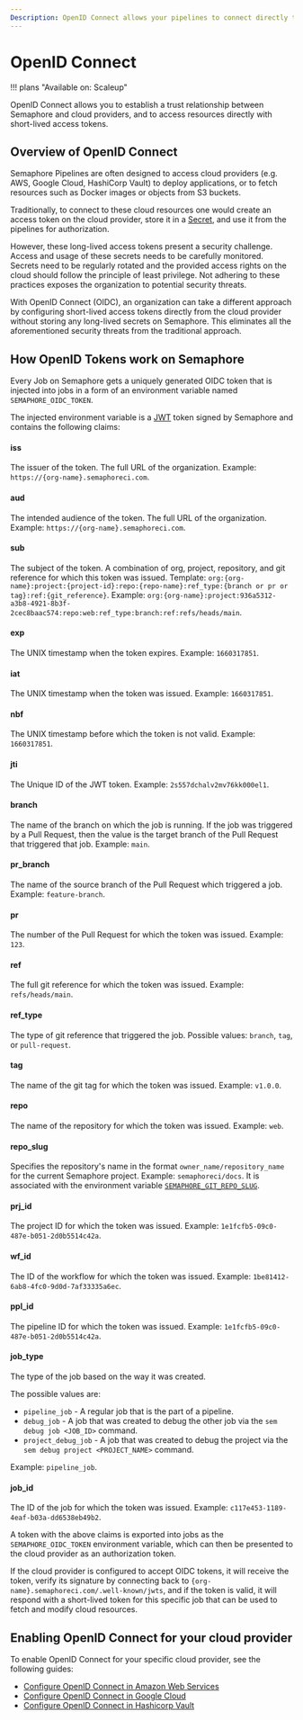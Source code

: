 ```yaml
---
Description: OpenID Connect allows your pipelines to connect directly to cloud providers via short-lived access tokens.
---
```


# OpenID Connect

!!! plans "Available on: <span class="plans-box">Scaleup</span>"

OpenID Connect allows you to establish a trust relationship between Semaphore and cloud providers,
and to access resources directly with short-lived access tokens.

## Overview of OpenID Connect

Semaphore Pipelines are often designed to access cloud providers (e.g. AWS, Google Cloud, HashiCorp Vault)
to deploy applications, or to fetch resources such as Docker images or objects from S3 buckets.

Traditionally, to connect to these cloud resources one would create an access token on the
cloud provider, store it in a [Secret][secret], and use it from the pipelines for authorization.

However, these long-lived access tokens present a security challenge.
Access and usage of these secrets needs to be carefully monitored. Secrets need to be regularly
rotated and the provided access rights on the cloud should follow the principle of least
privilege. Not adhering to these practices exposes the organization to potential security threats.

With OpenID Connect (OIDC), an organization can take a different approach by configuring
short-lived access tokens directly from the cloud provider without storing any long-lived
secrets on Semaphore. This eliminates all the aforementioned security threats from the
traditional approach.

## How OpenID Tokens work on Semaphore

Every Job on Semaphore gets a uniquely generated OIDC token that is injected into jobs
in a form of an environment variable named `SEMAPHORE_OIDC_TOKEN`.

The injected environment variable is a [JWT][jwt] token signed by Semaphore and contains the
following claims:

#### iss

The issuer of the token. The full URL of the organization. Example: `https://{org-name}.semaphoreci.com`.

#### aud

The intended audience of the token. The full URL of the organization. Example: `https://{org-name}.semaphoreci.com`.

#### sub

The subject of the token. A combination of org, project, repository, and git reference for which this token was issued.
Template: `org:{org-name}:project:{project-id}:repo:{repo-name}:ref_type:{branch or pr or tag}:ref:{git_reference}`.
Example: `org:{org-name}:project:936a5312-a3b8-4921-8b3f-2cec8baac574:repo:web:ref_type:branch:ref:refs/heads/main`.

#### exp

The UNIX timestamp when the token expires. Example: `1660317851`.

#### iat

The UNIX timestamp when the token was issued. Example: `1660317851`.

#### nbf

The UNIX timestamp before which the token is not valid. Example: `1660317851`.

#### jti

The Unique ID of the JWT token. Example: `2s557dchalv2mv76kk000el1`.

#### branch

The name of the branch on which the job is running. If the job was triggered by a Pull Request, then the value is
the target branch of the Pull Request that triggered that job. Example: `main`.

#### pr_branch

The name of the source branch of the Pull Request which triggered a job. Example: `feature-branch`.

#### pr

The number of the Pull Request for which the token was issued. Example: `123`.

#### ref

The full git reference for which the token was issued. Example: `refs/heads/main`.

#### ref_type

The type of git reference that triggered the job. Possible values: `branch`, `tag`, or `pull-request`.

#### tag

The name of the git tag for which the token was issued. Example: `v1.0.0`.

#### repo

The name of the repository for which the token was issued. Example: `web`.

#### repo_slug

Specifies the repository's name in the format `owner_name/repository_name` for the current Semaphore project. Example: `semaphoreci/docs`. It is associated with the environment variable [`SEMAPHORE_GIT_REPO_SLUG`](/ci-cd-environment/environment-variables/#semaphore_git_repo_slug).

#### prj_id

The project ID for which the token was issued. Example: `1e1fcfb5-09c0-487e-b051-2d0b5514c42a`.

#### wf_id

The ID of the workflow for which the token was issued. Example: `1be81412-6ab8-4fc0-9d0d-7af33335a6ec`.

#### ppl_id

The pipeline ID for which the token was issued. Example: `1e1fcfb5-09c0-487e-b051-2d0b5514c42a`.

#### job_type

The type of the job based on the way it was created.

The possible values are:

- `pipeline_job` - A regular job that is the part of a pipeline.
- `debug_job` - A job that was created to debug the other job via the `sem debug job <JOB_ID>` command.
- `project_debug_job` - A job that was created to debug the project via the `sem debug project <PROJECT_NAME>` command.

Example: `pipeline_job`.

#### job_id

The ID of the job for which the token was issued. Example: `c117e453-1189-4eaf-b03a-dd6538eb49b2`.

A token with the above claims is exported into jobs as the `SEMAPHORE_OIDC_TOKEN` environment variable,
which can then be presented to the cloud provider as an authorization token.

If the cloud provider is configured to accept OIDC tokens, it will receive the token, verify its
signature by connecting back to `{org-name}.semaphoreci.com/.well-known/jwts`, and if the token is
valid, it will respond with a short-lived token for this specific job that can be used to
fetch and modify cloud resources.

## Enabling OpenID Connect for your cloud provider

To enable OpenID Connect for your specific cloud provider, see the following guides:

- [Configure OpenID Connect in Amazon Web Services][configure-aws]
- [Configure OpenID Connect in Google Cloud][configure-gcloud]
- [Configure OpenID Connect in Hashicorp Vault][configure-vault]

[secret]: /essentials/using-secrets/
[jwt]: https://jwt.io/
[configure-aws]: /security/open-id-connect-aws
[configure-gcloud]: /security/open-id-connect-gcloud
[configure-vault]: /security/open-id-connect-vault
